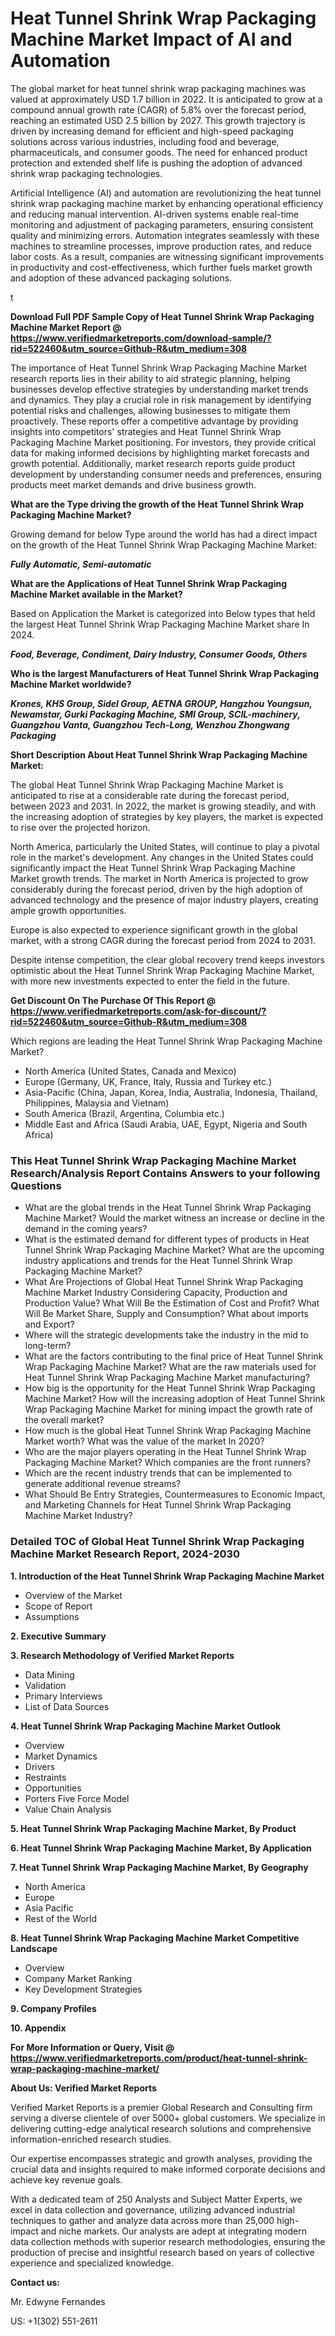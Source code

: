 <meta name="title" content="Global Heat Tunnel Shrink Wrap Packaging Machine Market Impact of AI and Automation"><meta name="description" content="The global market for heat tunnel shrink wrap packaging machines was valued at approximately USD 1.7 billion in 2022. It is anticipated to grow at a compound annual gr"><meta name="title" content="Heat Tunnel Shrink Wrap Packaging Machine Market Size, Share, Scope, Trends, Growth, Opportunities, Analysis, Forecast"><h1>Heat Tunnel Shrink Wrap Packaging Machine Market Impact of AI and Automation</h1><p>The global market for heat tunnel shrink wrap packaging machines was valued at approximately USD 1.7 billion in 2022. It is anticipated to grow at a compound annual growth rate (CAGR) of 5.8% over the forecast period, reaching an estimated USD 2.5 billion by 2027. This growth trajectory is driven by increasing demand for efficient and high-speed packaging solutions across various industries, including food and beverage, pharmaceuticals, and consumer goods. The need for enhanced product protection and extended shelf life is pushing the adoption of advanced shrink wrap packaging technologies.</p><p>Artificial Intelligence (AI) and automation are revolutionizing the heat tunnel shrink wrap packaging machine market by enhancing operational efficiency and reducing manual intervention. AI-driven systems enable real-time monitoring and adjustment of packaging parameters, ensuring consistent quality and minimizing errors. Automation integrates seamlessly with these machines to streamline processes, improve production rates, and reduce labor costs. As a result, companies are witnessing significant improvements in productivity and cost-effectiveness, which further fuels market growth and adoption of these advanced packaging solutions.</p>t</p><p id="" class=""><strong>Download Full PDF Sample Copy of Heat Tunnel Shrink Wrap Packaging Machine Market Report @ <a href="https://www.verifiedmarketreports.com/download-sample/?rid=522460&utm_source=Github-R&utm_medium=308" target="_blank">https://www.verifiedmarketreports.com/download-sample/?rid=522460&utm_source=Github-R&utm_medium=308</a></strong></p><p>The importance of&nbsp;Heat Tunnel Shrink Wrap Packaging Machine Market research reports lies in their ability to aid strategic planning, helping businesses develop effective strategies by understanding market trends and dynamics. They play a crucial role in risk management by identifying potential risks and challenges, allowing businesses to mitigate them proactively. These reports offer a competitive advantage by providing insights into competitors' strategies and Heat Tunnel Shrink Wrap Packaging Machine Market positioning. For investors, they provide critical data for making informed decisions by highlighting market forecasts and growth potential. Additionally, market research reports guide product development by understanding consumer needs and preferences, ensuring products meet market demands and drive business growth.</p><p><strong>What are the&nbsp;Type driving the growth of the Heat Tunnel Shrink Wrap Packaging Machine Market?</strong></p><p id="" class="">Growing demand for below Type around the world has had a direct impact on the growth of the Heat Tunnel Shrink Wrap Packaging Machine Market:</p><em><strong>Fully Automatic, Semi-automatic</strong></em></p><strong>What are the&nbsp;Applications&nbsp;of Heat Tunnel Shrink Wrap Packaging Machine Market available in the Market?</strong></p><p id="" class="">Based on Application the Market is categorized into Below types that held the largest Heat Tunnel Shrink Wrap Packaging Machine Market share In 2024.</p><em><strong>Food, Beverage, Condiment, Dairy Industry, Consumer Goods, Others</strong></em></p><strong>Who is the largest Manufacturers of Heat Tunnel Shrink Wrap Packaging Machine Market worldwide?</strong></p><p><em><strong>Krones, KHS Group, Sidel Group, AETNA GROUP, Hangzhou Youngsun, Newamstar, Gurki Packaging Machine, SMI Group, SCIL-machinery, Guangzhou Vanta, Guangzhou Tech-Long, Wenzhou Zhongwang Packaging</strong></em></p><p id="" class=""><strong>Short Description About Heat Tunnel Shrink Wrap Packaging Machine Market:</strong></p><p>The global Heat Tunnel Shrink Wrap Packaging Machine Market is anticipated to rise at a considerable rate during the forecast period, between 2023 and 2031. In 2022, the market is growing steadily, and with the increasing adoption of strategies by key players, the market is expected to rise over the projected horizon.</p><p>North America, particularly the United States, will continue to play a pivotal role in the market's development. Any changes in the United States could significantly impact the Heat Tunnel Shrink Wrap Packaging Machine Market growth trends. The market in North America is projected to grow considerably during the forecast period, driven by the high adoption of advanced technology and the presence of major industry players, creating ample growth opportunities.</p><p>Europe is also expected to experience significant growth in the global market, with a strong CAGR during the forecast period from 2024 to 2031.</p><p>Despite intense competition, the clear global recovery trend keeps investors optimistic about the Heat Tunnel Shrink Wrap Packaging Machine Market, with more new investments expected to enter the field in the future.</p><p id="" class=""><strong>Get Discount On The Purchase Of This Report @ <a href="https://www.verifiedmarketreports.com/ask-for-discount/?rid=522460&utm_source=Github-R&utm_medium=308" target="_blank">https://www.verifiedmarketreports.com/ask-for-discount/?rid=522460&utm_source=Github-R&utm_medium=308</a></strong></p>Which regions are leading the Heat Tunnel Shrink Wrap Packaging Machine Market?</p><ul><li>North America (United States, Canada and Mexico)</li><li>Europe (Germany, UK, France, Italy, Russia and Turkey etc.)</li><li>Asia-Pacific (China, Japan, Korea, India, Australia, Indonesia, Thailand, Philippines, Malaysia and Vietnam)</li><li>South America (Brazil, Argentina, Columbia etc.)</li><li>Middle East and Africa (Saudi Arabia, UAE, Egypt, Nigeria and South Africa)</li></ul><h3 id="" class="">This Heat Tunnel Shrink Wrap Packaging Machine Market Research/Analysis Report Contains Answers to your following Questions</h3><ul><li>What are the global trends in the Heat Tunnel Shrink Wrap Packaging Machine Market? Would the market witness an increase or decline in the demand in the coming years?</li><li>What is the estimated demand for different types of products in Heat Tunnel Shrink Wrap Packaging Machine Market? What are the upcoming industry applications and trends for the Heat Tunnel Shrink Wrap Packaging Machine Market?</li><li>What Are Projections of Global Heat Tunnel Shrink Wrap Packaging Machine Market Industry Considering Capacity, Production and Production Value? What Will Be the Estimation of Cost and Profit? What Will Be Market Share, Supply and Consumption? What about imports and Export?</li><li>Where will the strategic developments take the industry in the mid to long-term?</li><li>What are the factors contributing to the final price of Heat Tunnel Shrink Wrap Packaging Machine Market? What are the raw materials used for Heat Tunnel Shrink Wrap Packaging Machine Market manufacturing?</li><li>How big is the opportunity for the Heat Tunnel Shrink Wrap Packaging Machine Market? How will the increasing adoption of Heat Tunnel Shrink Wrap Packaging Machine Market for mining impact the growth rate of the overall market?</li><li>How much is the global Heat Tunnel Shrink Wrap Packaging Machine Market worth? What was the value of the market In 2020?</li><li>Who are the major players operating in the Heat Tunnel Shrink Wrap Packaging Machine Market? Which companies are the front runners?</li><li>Which are the recent industry trends that can be implemented to generate additional revenue streams?</li><li>What Should Be Entry Strategies, Countermeasures to Economic Impact, and Marketing Channels for Heat Tunnel Shrink Wrap Packaging Machine Market Industry?</li></ul><h3 id="" class="">Detailed TOC of Global Heat Tunnel Shrink Wrap Packaging Machine Market Research Report, 2024-2030</h3><p id="" class=""><strong>1. Introduction of the Heat Tunnel Shrink Wrap Packaging Machine Market</strong></p><ul><li>Overview of the Market</li><li>Scope of Report</li><li>Assumptions</li></ul><p id="" class=""><strong>2. Executive Summary</strong></p><p id="" class=""><strong>3. Research Methodology of Verified Market Reports</strong></p><ul><li>Data Mining</li><li>Validation</li><li>Primary Interviews</li><li>List of Data Sources</li></ul><p id="" class=""><strong>4. Heat Tunnel Shrink Wrap Packaging Machine Market Outlook</strong></p><ul><li>Overview</li><li>Market Dynamics</li><li>Drivers</li><li>Restraints</li><li>Opportunities</li><li>Porters Five Force Model</li><li>Value Chain Analysis</li></ul><p id="" class=""><strong>5. Heat Tunnel Shrink Wrap Packaging Machine Market, By Product</strong></p><p id="" class=""><strong>6. Heat Tunnel Shrink Wrap Packaging Machine Market, By Application</strong></p><p id="" class=""><strong>7. Heat Tunnel Shrink Wrap Packaging Machine Market, By Geography</strong></p><ul><li>North America</li><li>Europe</li><li>Asia Pacific</li><li>Rest of the World</li></ul><p id="" class=""><strong>8. Heat Tunnel Shrink Wrap Packaging Machine Market Competitive Landscape</strong></p><ul><li>Overview</li><li>Company Market Ranking</li><li>Key Development Strategies</li></ul><p id="" class=""><strong>9. Company Profiles</strong></p><p id="" class=""><strong>10. Appendix</strong></p><p id="" class=""><strong>For More Information or Query, Visit @ <a href="https://www.verifiedmarketreports.com/product/heat-tunnel-shrink-wrap-packaging-machine-market/" target="_blank">https://www.verifiedmarketreports.com/product/heat-tunnel-shrink-wrap-packaging-machine-market/</a></strong></p><p id="" class=""><strong>About Us: Verified Market Reports</strong></p><p id="" class="">Verified Market Reports is a premier Global Research and Consulting firm serving a diverse clientele of over 5000+ global customers. We specialize in delivering cutting-edge analytical research solutions and comprehensive information-enriched research studies.</p><p id="" class="">Our expertise encompasses strategic and growth analyses, providing the crucial data and insights required to make informed corporate decisions and achieve key revenue goals.</p><p id="" class="">With a dedicated team of 250 Analysts and Subject Matter Experts, we excel in data collection and governance, utilizing advanced industrial techniques to gather and analyze data across more than 25,000 high-impact and niche markets. Our analysts are adept at integrating modern data collection methods with superior research methodologies, ensuring the production of precise and insightful research based on years of collective experience and specialized knowledge.</p><p id="" class=""><strong>Contact us:</strong></p><p id="" class="">Mr. Edwyne Fernandes</p><p id="" class="">US: +1(302) 551-2611</p>